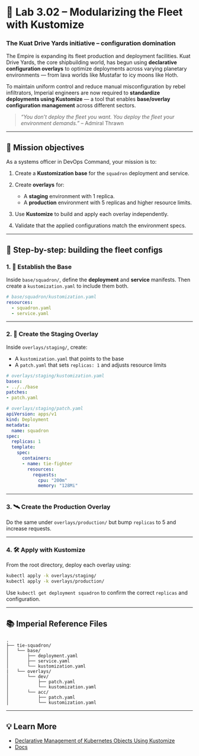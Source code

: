 # 🌌 Lab 3.02 – Modularizing the Fleet with Kustomize

### **The Kuat Drive Yards initiative – configuration domination**

The Empire is expanding its fleet production and deployment facilities. Kuat Drive Yards, the core shipbuilding world, has begun using **declarative configuration overlays** to optimize deployments across varying planetary environments — from lava worlds like Mustafar to icy moons like Hoth.

To maintain uniform control and reduce manual misconfiguration by rebel infiltrators, Imperial engineers are now required to **standardize deployments using Kustomize** — a tool that enables **base/overlay configuration management** across different sectors.

> *“You don’t deploy the fleet you want. You deploy the fleet your environment demands.”* – Admiral Thrawn

---

## 🎯 Mission objectives

As a systems officer in DevOps Command, your mission is to:

1. Create a **Kustomization base** for the `squadron` deployment and service.
2. Create **overlays** for:

   * A **staging** environment with 1 replica.
   * A **production** environment with 5 replicas and higher resource limits.
3. Use **Kustomize** to build and apply each overlay independently.
4. Validate that the applied configurations match the environment specs.

---

## 🧭 Step-by-step: building the fleet configs

### 1. 🔧 Establish the Base

Inside `base/squadron/`, define the **deployment** and **service** manifests. Then create a `kustomization.yaml` to include them both.

```yaml
# base/squadron/kustomization.yaml
resources:
  - squadron.yaml
  - service.yaml
```

---

### 2. 🧪 Create the Staging Overlay

Inside `overlays/staging/`, create:

* A `kustomization.yaml` that points to the base
* A `patch.yaml` that sets `replicas: 1` and adjusts resource limits

```yaml
# overlays/staging/kustomization.yaml
bases:
- ../../base
patches:
- patch.yaml
```

```yaml
# overlays/staging/patch.yaml
apiVersion: apps/v1
kind: Deployment
metadata:
  name: squadron
spec:
  replicas: 1
  template:
    spec:
      containers:
      - name: tie-fighter
        resources:
          requests:
            cpu: "200m"
            memory: "128Mi"
```

---

### 3. 🛰️ Create the Production Overlay

Do the same under `overlays/production/` but bump `replicas` to 5 and increase requests.

---

### 4. 🛠️ Apply with Kustomize

From the root directory, deploy each overlay using:

```bash
kubectl apply -k overlays/staging/
kubectl apply -k overlays/production/
```

Use `kubectl get deployment squadron` to confirm the correct `replicas` and configuration.

---

## 📚 Imperial Reference Files

```text
.
├── tie-squadron/
│   └── base/
│       ├── deployment.yaml
│       ├── service.yaml
│       └── kustomization.yaml
|   └── overlays/
│       └── dev/
│           ├── patch.yaml
│           └── kustomization.yaml
│       └── acc/
│           ├── patch.yaml
│           └── kustomization.yaml
```

---

## 💡 Learn More

* [Declarative Management of Kubernetes Objects Using Kustomize](https://kubernetes.io/docs/tasks/manage-kubernetes-objects/kustomization/)
* [Docs](https://kubectl.docs.kubernetes.io/)